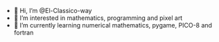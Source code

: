 - 👋 Hi, I’m @El-Classico-way
- 👀 I’m interested in mathematics, programming and pixel art
- 🌱 I’m currently learning numerical mathematics, pygame, PICO-8 and fortran
<!-- 💞️ I’m looking to collaborate on ...
- 📫 How to reach me ...
- 😄 Pronouns: ...
- ⚡ Fun fact: ...-!>

<!---
El-Classico-way/El-Classico-way is a ✨ special ✨ repository because its `README.md` (this file) appears on your GitHub profile.
You can click the Preview link to take a look at your changes.
--->
